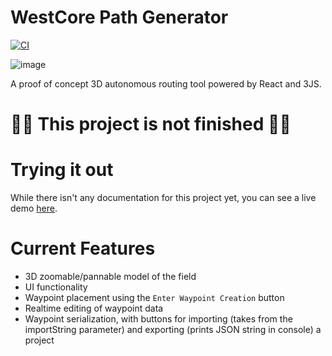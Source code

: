 # WestCore Path Generator
[![CI](https://github.com/BWHS-Robotics/westcore-path-generator/actions/workflows/main.yml/badge.svg)](https://github.com/BWHS-Robotics/westcore-path-generator/actions/workflows/main.yml)

![image](https://user-images.githubusercontent.com/36551149/128272320-823c667e-fe18-4627-a60a-8c8bafd868ec.png)


A proof of concept 3D autonomous routing tool powered by React and 3JS.

# 🚧🚧 This project is not finished 🚧🚧

# Trying it out
While there isn't any documentation for this project yet, you can see a live demo [here](https://bwhs-robotics.github.io/westcore-path-generator/). 

# Current Features
- 3D zoomable/pannable model of the field 
- UI functionality
- Waypoint placement using the ``Enter Waypoint Creation`` button
- Realtime editing of waypoint data
- Waypoint serialization, with buttons for importing (takes from the importString parameter) and exporting (prints JSON string in console) a project   

